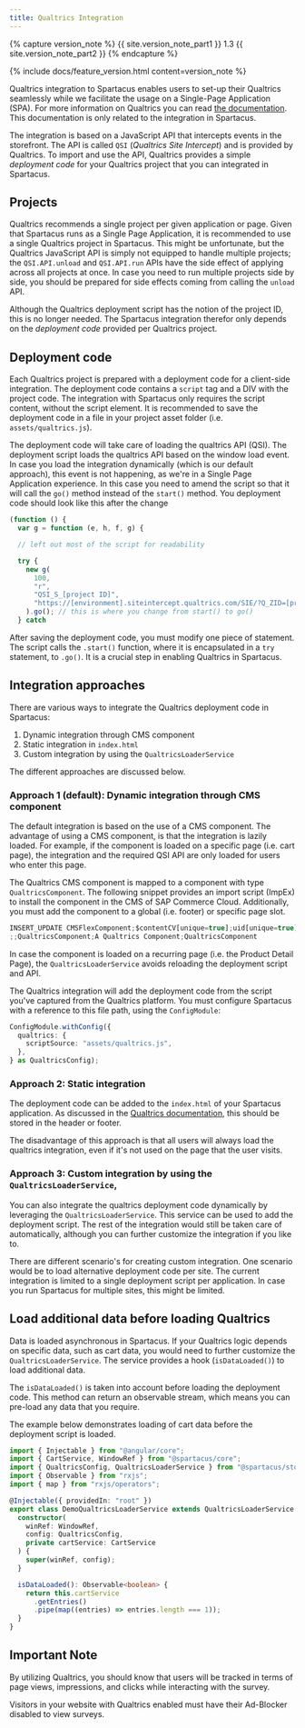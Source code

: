 ```yaml
---
title: Qualtrics Integration
---
```


{% capture version_note %}
{{ site.version_note_part1 }} 1.3 {{ site.version_note_part2 }}
{% endcapture %}

{% include docs/feature_version.html content=version_note %}

Qualtrics integration to Spartacus enables users to set-up their Qualtrics seamlessly while we facilitate the usage on a Single-Page Application (SPA). For more information on Qualtrics you can read [the documentation](https://www.qualtrics.com/support/website-app-feedback/getting-started-with-website-app-feedback/getting-started-with-website-feedback). This documentation is only related to the integration in Spartacus.

The integration is based on a JavaScript API that intercepts events in the storefront. The API is called `QSI` (_Qualtrics Site Intercept_) and is provided by Qualtrics. To import and use the API, Qualtrics provides a simple _deployment code_ for your Qualtrics project that you can integrated in Spartacus.

## Projects

Qualtrics recommends a single project per given application or page. Given that Spartacus runs as a Single Page Application, it is recommended to use a single Qualtrics project in Spartacus. This might be unfortunate, but the Qualtrics JavaScript API is simply not equipped to handle multiple projects; the `QSI.API.unload` and `QSI.API.run` APIs have the side effect of applying across all projects at once. In case you need to run multiple projects side by side, you should be prepared for side effects coming from calling the `unload` API.

Although the Qualtrics deployment script has the notion of the project ID, this is no longer needed. The Spartacus integration therefor only depends on the _deployment code_ provided per Qualtrics project.

## Deployment code

Each Qualtrics project is prepared with a deployment code for a client-side integration. The deployment code contains a `script` tag and a DIV with the project code. The integration with Spartacus only requires the script content, without the script element. It is recommended to save the deployment code in a file in your project asset folder (i.e. `assets/qualtrics.js`).

The deployment code will take care of loading the qualtrics API (QSI). The deployment script loads the qualtrics API based on the window load event. In case you load the integration dynamically (which is our default approach), this event is not happening, as we're in a Single Page Application experience. In this case you need to amend the script so that it will call the `go()` method instead of the `start()` method. You deployment code should look like this after the change

```javascript
(function () {
  var g = function (e, h, f, g) {

  // left out most of the script for readability

  try {
    new g(
      100,
      "r",
      "QSI_S_[project ID]",
      "https://[environment].siteintercept.qualtrics.com/SIE/?Q_ZID=[project ID]"
    ).go(); // this is where you change from start() to go()
  } catch
```

After saving the deployment code, you must modify one piece of statement. The script calls the `.start()` function, where it is encapsulated in a `try` statement, to `.go()`. It is a crucial step in enabling Qualtrics in Spartacus.

## Integration approaches

There are various ways to integrate the Qualtrics deployment code in Spartacus:

1. Dynamic integration through CMS component
2. Static integration in `index.html`
3. Custom integration by using the `QualtricsLoaderService`

The different approaches are discussed below.

### Approach 1 (default): Dynamic integration through CMS component

The default integration is based on the use of a CMS component. The advantage of using a CMS component, is that the integration is lazily loaded. For example, if the component is loaded on a specific page (i.e. cart page), the integration and the required QSI API are only loaded for users who enter this page.

The Qualtrics CMS component is mapped to a component with type `QualtricsComponent`. The following snippet provides an import script (ImpEx) to install the component in the CMS of SAP Commerce Cloud. Additionally, you must add the component to a global (i.e. footer) or specific page slot.

```ts
INSERT_UPDATE CMSFlexComponent;$contentCV[unique=true];uid[unique=true];name;flexType
;;QualtricsComponent;A Qualtrics Component;QualtricsComponent
```

In case the component is loaded on a recurring page (i.e. the Product Detail Page), the `QualtricsLoaderService` avoids reloading the deployment script and API.

The Qualtrics integration will add the deployment code from the script you've captured from the Qualtrics platform. You must configure Spartacus with a reference to this file path, using the `ConfigModule`:

```typescript
ConfigModule.withConfig({
  qualtrics: {
    scriptSource: "assets/qualtrics.js",
  },
} as QualtricsConfig);
```

### Approach 2: Static integration

The deployment code can be added to the `index.html` of your Spartacus application. As discussed in the [Qualtrics documentation](https://www.qualtrics.com/support/website-app-feedback/common-use-cases/single-page-application/), this should be stored in the header or footer.

The disadvantage of this approach is that all users will always load the qualtrics integration, even if it's not used on the page that the user visits.

### Approach 3: Custom integration by using the `QualtricsLoaderService`,

You can also integrate the qualtrics deployment code dynamically by leveraging the `QualtricsLoaderService`. This service can be used to add the deployment script. The rest of the integration would still be taken care of automatically, although you can further customize the integration if you like to.

There are different scenario's for creating custom integration. One scenario would be to load alternative deployment code per site. The current integration is limited to a single deployment script per application. In case you run Spartacus for multiple sites, this might be limited.

## Load additional data before loading Qualtrics

Data is loaded asynchronous in Spartacus. If your Qualtrics logic depends on specific data, such as cart data, you would need to further customize the `QualtricsLoaderService`. The service provides a hook (`isDataLoaded()`) to load additional data.

The `isDataLoaded()` is taken into account before loading the deployment code. This method can return an observable stream, which means you can pre-load any data that you require.

The example below demonstrates loading of cart data before the deployment script is loaded.

```ts
import { Injectable } from "@angular/core";
import { CartService, WindowRef } from "@spartacus/core";
import { QualtricsConfig, QualtricsLoaderService } from "@spartacus/storefront";
import { Observable } from "rxjs";
import { map } from "rxjs/operators";

@Injectable({ providedIn: "root" })
export class DemoQualtricsLoaderService extends QualtricsLoaderService {
  constructor(
    winRef: WindowRef,
    config: QualtricsConfig,
    private cartService: CartService
  ) {
    super(winRef, config);
  }

  isDataLoaded(): Observable<boolean> {
    return this.cartService
      .getEntries()
      .pipe(map((entries) => entries.length === 1));
  }
}
```

## Important Note

By utilizing Qualtrics, you should know that users will be tracked in terms of page views, impressions, and clicks while interacting with the survey.

Visitors in your website with Qualtrics enabled must have their Ad-Blocker disabled to view surveys.
